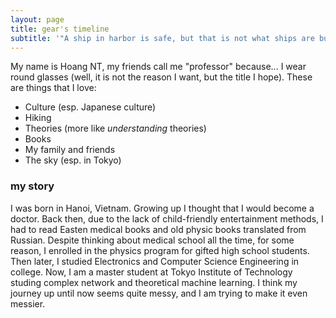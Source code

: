 ```yaml
---
layout: page
title: gear's timeline
subtitle: '"A ship in harbor is safe, but that is not what ships are built for"'
---
```


My name is Hoang NT, my friends call me "professor" because... I wear round glasses (well, it is not the reason I want, but the title I hope). These are things that I love:

- Culture (esp. Japanese culture)
- Hiking
- Theories (more like _understanding_ theories)
- Books
- My family and friends
- The sky (esp. in Tokyo)

### my story

I was born in Hanoi, Vietnam. Growing up I thought that I would become a doctor.
Back then, due to the lack of child-friendly entertainment methods, I had to read
Easten medical books and old physic books translated from Russian. Despite thinking
about medical school all the time, for some 
reason, I enrolled in the physics program for gifted high school students. 
Then later, I studied Electronics and Computer Science Engineering in college.
Now, I am a master student at Tokyo Institute of Technology studing complex
network and theoretical machine learning. I think my journey up until now seems
quite messy, and I am trying to make it even messier.

